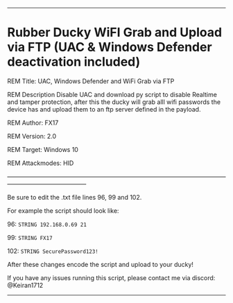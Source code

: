-----------------------------------------------------
# Rubber Ducky WiFI Grab and Upload via FTP (UAC & Windows Defender deactivation included)


REM Title:         UAC, Windows Defender and WiFi Grab via FTP

REM Description    Disable UAC and download py script to disable Realtime and tamper protection, after this the ducky will grab alll wifi passwords the device has and upload them to an ftp server defined in the payload.

REM Author:        FX17

REM Version:       2.0

REM Target:        Windows 10

REM Attackmodes:   HID

—————————————————————————————————————————————————

Be sure to edit the .txt file lines 96, 99 and 102.

For example the script should look like:

96: `STRING 192.168.0.69 21`

99: `STRING FX17`

102: `STRING SecurePassword123!`


After these changes encode the script and upload to your ducky!

If you have any issues running this script, please contact me via discord: @Keiran1712

-----------------------------------------------------
